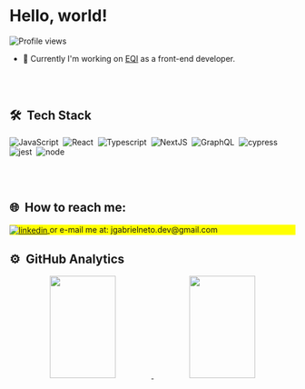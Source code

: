 <h1 align="left">Hello, world!</h1>
<p align="left"> <img src="https://komarev.com/ghpvc/?username=JGabrielNeto&color=yellow" alt="Profile views" /> </p>

- 🚀 Currently I'm working on <a href="https://eqi.com.br/" target="_blank">EQI</a> as a front-end developer.

<br><br>

## 🛠 &nbsp;Tech Stack

![JavaScript](https://img.shields.io/badge/-JavaScript-05122A?style=flat&logo=javascript)&nbsp;
![React](https://img.shields.io/badge/-React-05122A?style=flat&logo=react)&nbsp; 
![Typescript](https://img.shields.io/badge/-Typescript-05122A?style=flat&logo=typescript)&nbsp; 
![NextJS](https://img.shields.io/badge/-Next-05122A?style=flat&logo=next.js)&nbsp; 
![GraphQL](https://img.shields.io/badge/-GraphQL-05122A?style=flat&logo=graphql)&nbsp;
![cypress](https://img.shields.io/badge/-Cypress-05122A?style=flat&logo=cypress)&nbsp;
![jest](https://img.shields.io/badge/-Jest-05122A?style=flat&logo=jest)&nbsp;
![node](https://img.shields.io/badge/-Node-05122A?style=flat&logo=nodedotjs)&nbsp;

<br><br>

## 🌐 &nbsp;How to reach me:

<p align="left" style="background:yellow">
<a href="https://www.linkedin.com/in/jgabrieldev/" target="_blank">
  <img align="center" src="https://img.shields.io/badge/-JGabrielNeto-05122A?style=flat&logo=linkedin" alt="linkedin"/>
</a>
  or e-mail me at: jgabrielneto.dev@gmail.com
</p>

## ⚙️ &nbsp;GitHub Analytics

<div align="center">
  <a href="https://github.com/JGabrielNeto">
  <img height="180em" width="48%" src="https://github-readme-stats.vercel.app/api?username=JGabrielNeto&show_icons=true&theme=vision-friendly-dark&include_all_commits=true&count_private=true"/>
  <img height="180em" width="48%" src="https://github-readme-stats.vercel.app/api/top-langs/?username=JGabrielNeto&layout=compact&langs_count=7&theme=vision-friendly-dark"/>
</div>

<br><br>



<!--
Here are some ideas to get you started:

- 🔭 I’m currently working on ...
- 🌱 I’m currently learning ...
- 👯 I’m looking to collaborate on ...
- 🤔 I’m looking for help with ...
- 💬 Ask me about ...
- 📫 How to reach me: ...
- 😄 Pronouns: ...
- ⚡ Fun fact: ...
![Git](https://img.shields.io/badge/-Git-05122A?style=flat&logo=git)&nbsp;
<!-- ![React](https://img.shields.io/badge/-React-05122A?style=flat&logo=react)&nbsp; -->
<!-- ![Node.js](https://img.shields.io/badge/-Node.js-05122A?style=flat&logo=node.js)&nbsp; -->
